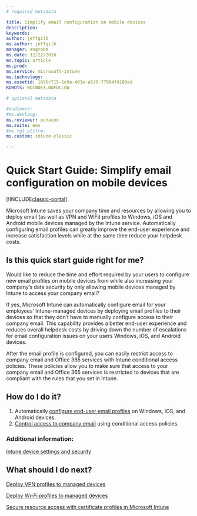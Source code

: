 ```yaml
---
# required metadata

title: Simplify email configuration on mobile devices 
description:
keywords:
author: jeffgilb
ms.author: jeffgilb
manager: angrobe
ms.date: 12/22/2016
ms.topic: article
ms.prod:
ms.service: microsoft-intune
ms.technology:
ms.assetid: 1696c715-1e9a-401e-a530-77904fd189ad
ROBOTS: NOINDEX,NOFOLLOW

# optional metadata

#audience:
#ms.devlang:
ms.reviewer: pchacon
ms.suite: ems
#ms.tgt_pltfrm:
ms.custom: intune-classic

---
```


# Quick Start Guide: Simplify email configuration on mobile devices

[!INCLUDE[classic-portal](../includes/classic-portal.md)]

Microsoft Intune saves your company time and resources by allowing you to deploy email (as well as VPN and WiFi) profiles to Windows, iOS and Android mobile devices managed by the Intune service. Automatically configuring email profiles can greatly improve the end-user experience and increase satisfaction levels while at the same time reduce your helpdesk costs.

## Is this quick start guide right for me?
Would like to reduce the time and effort required by your users to configure new email profiles on mobile devices from while also increasing your company’s data security by only allowing mobile devices managed by Intune to access your company email?

If yes, Microsoft Intune can automatically configure email for your employees’ Intune-managed devices by deploying email profiles to their devices so that they don’t have to manually configure access to their company email. This capability provides a better end-user experience and reduces overall helpdesk costs by driving down the number of escalations for email configuration issues on your users Windows, iOS, and Android devices.

After the email profile is configured, you can easily restrict access to company email and Office 365 services with Intune conditional access policies. These policies allow you to make sure that access to your company email and Office 365 services is restricted to devices that are compliant with the rules that you set in Intune.

## How do I do it?
1.	Automatically [configure end-user email profiles](/intune-classic/deploy-use/configure-access-to-corporate-email-using-email-profiles-with-microsoft-intune) on Windows, iOS, and Android devices.
2.	[Control access to company email](/intune-classic/deploy-use/restrict-access-to-email-and-o365-services-with-microsoft-intune) using conditional access policies.


### Additional information:
[Intune device settings and security](/intune-classic/deploy-use/manage-settings-and-features-on-your-devices-with-microsoft-intune-policies)

## What should I do next?
[Deploy VPN profiles to managed devices](/intune-classic/deploy-use/vpn-connections-in-microsoft-intune)

[Deploy Wi-Fi profiles to managed devices](/intune-classic/deploy-use/wi-fi-connections-in-microsoft-intune)

[Secure resource access with certificate profiles in Microsoft Intune](/intune-classic/deploy-use/secure-resource-access-with-certificate-profiles)
